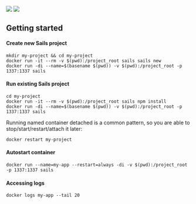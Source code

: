 [![](https://images.microbadger.com/badges/image/karantir/sails.svg)](https://microbadger.com/images/karantir/sails) [![](https://img.shields.io/docker/pulls/karantir/sails.svg?colorB=0778b8)](https://hub.docker.com/r/karantir/sails/)

Getting started
---------------

#### Create new Sails project

    mkdir my-project && cd my-project
    docker run -it --rm -v $(pwd):/project_root sails sails new
    docker run -di --name=$(basename $(pwd)) -v $(pwd):/project_root -p 1337:1337 sails

#### Run existing Sails project

    cd my-project
    docker run -it --rm -v $(pwd):/project_root sails npm install
    docker run -di --name=$(basename $(pwd)) -v $(pwd):/project_root -p 1337:1337 sails

Running named container detached is a common pattern, so you are able to stop/start/restart/attach it later:

    docker restart my-project

#### Autostart container

    docker run --name=my-app --restart=always -di -v $(pwd):/project_root -p 1337:1337 sails

#### Accessing logs

    docker logs my-app --tail 20